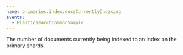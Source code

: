 ```yaml
---
name: primaries.index.docsCurrentlyIndexing
events:
  - ElasticsearchCommonSample
---
```


The number of documents currently being indexed to an index on the primary shards.